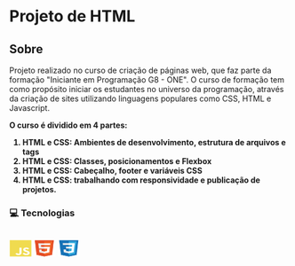 <h1>Projeto de HTML</h1>

<h2>Sobre</h2>

<p>Projeto realizado no curso de criação de páginas web, que faz parte da formação "Iniciante em Programação G8 - ONE". O curso de formação tem como propósito iniciar os estudantes no universo da programação, através da criação de sites utilizando linguagens populares como CSS, HTML e Javascript.</p> <b>

<p>O curso é dividido em 4 partes:</p>
<b>

1. HTML e CSS: Ambientes de desenvolvimento, estrutura de arquivos e tags
2. HTML e CSS: Classes, posicionamentos e Flexbox
3. HTML e CSS: Cabeçalho, footer e variáveis CSS
4. HTML e CSS: trabalhando com responsividade e publicação de projetos.

<h3>💻 Tecnologias </h3>
<div style="display: inline_block" align="left"><br>
  <img align="center" alt="Js" height="30" width="40" src="https://raw.githubusercontent.com/devicons/devicon/master/icons/javascript/javascript-plain.svg">
  <img align="center" alt="html" height="30" width="40" src="https://raw.githubusercontent.com/devicons/devicon/master/icons/html5/html5-original.svg">
  <img align="center" alt="CSS" height="30" width="40" src="https://raw.githubusercontent.com/devicons/devicon/master/icons/css3/css3-original.svg">
  <div>
